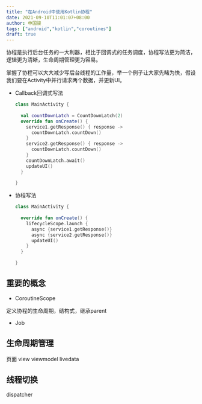 ```yaml
---
title: "在Android中使用Kotlin协程"
date: 2021-09-10T11:01:07+08:00
author: 申国骏
tags: ["android","kotlin","coroutines"]
draft: true
---
```


协程是执行后台任务的一大利器，相比于回调式的任务调度，协程写法更为简洁，逻辑更为清晰，生命周期管理更为容易。

掌握了协程可以大大减少写后台线程的工作量，举一个例子让大家先睹为快，假设我们要在Activity中并行请求两个数据，并更新UI。

* Callback回调式写法

  ```kotlin
  class MainActivity {
    
    val countDownLatch = CountDownLatch(2)
    override fun onCreate() {
      service1.getResponse() { response ->
        countDownLatch.countDown()
      }
      service2.getResponse() { response ->
        countDownLatch.countDown()
      }
      countDownLatch.await()
      updateUI()
    }
    
  }
  ```

* 协程写法

  ```kotlin
  class MainActivity {
    
    override fun onCreate() {
      lifecycleScope.launch { 
        async {service1.getResponse()}
        async {service2.getResponse()}
        updateUI()
      }
    }
    
  }
  ```

  

## 重要的概念

* CoroutineScope

定义协程的生命周期，结构式，继承parent

* Job



## 生命周期管理

页面 view viewmodel livedata



## 线程切换

dispatcher
